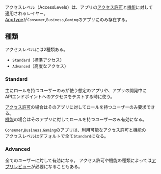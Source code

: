 アクセスレベル（AccessLevels）は、アプリの[アクセス許可](/Facebook/Permissions.md)と[機能](/Facebook/Features.md)に対して  
適用されるレイヤー。  
[AppType](/Facebook/Developer/AppType.md)が`Consumer`,`Business`,`Gaming`のアプリにのみ存在する。

## 種類
アクセスレベルには2種類ある。

* `Standard`（標準アクセス）
* `Advanced`（高度なアクセス）

### Standard
主にロールを持つユーザーのみが使う想定のアプリや、アプリの開発中に  
APIエンドポイントへのアクセスをテストする時に使う。

[アクセス許可](/Facebook/Permissions.md)の場合はそのアプリに対してロールを持つユーザーのみ要求できる。  
[機能](/Facebook/Features.md)の場合はそのアプリに対してロールを持つユーザーのみ有効になる。

`Consumer`,`Business`,`Gaming`のアプリは、利用可能なアクセス許可と機能の  
アクセスレベルはデフォルトで全て`Standard`になる。

### Advanced
全てのユーザーに対して有効になる。
アクセス許可や機能の種類によっては[アプリレビュー](/Facebook/Developer/AppReview.md)が必要になることもある。